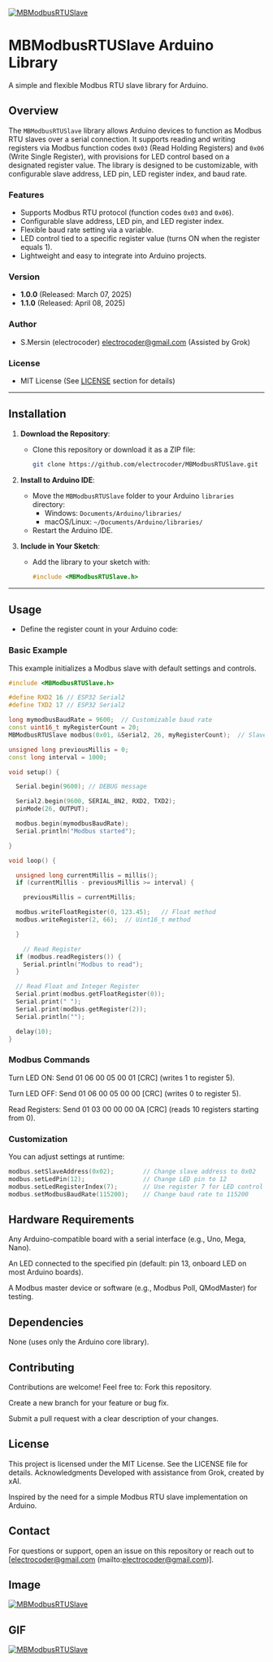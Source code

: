 [![MBModbusRTUSlave](/docs/images/logo.png)](#readme)

# MBModbusRTUSlave Arduino Library

A simple and flexible Modbus RTU slave library for Arduino.

## Overview

The `MBModbusRTUSlave` library allows Arduino devices to function as Modbus RTU slaves over a serial connection. It supports reading and writing registers via Modbus function codes `0x03` (Read Holding Registers) and `0x06` (Write Single Register), with provisions for LED control based on a designated register value. The library is designed to be customizable, with configurable slave address, LED pin, LED register index, and baud rate.

### Features
- Supports Modbus RTU protocol (function codes `0x03` and `0x06`).
- Configurable slave address, LED pin, and LED register index.
- Flexible baud rate setting via a variable.
- LED control tied to a specific register value (turns ON when the register equals 1).
- Lightweight and easy to integrate into Arduino projects.

### Version
- **1.0.0** (Released: March 07, 2025)
- **1.1.0** (Released: April 08, 2025)

### Author
- S.Mersin (electrocoder) <electrocoder@gmail.com> (Assisted by Grok)

### License
- MIT License (See [LICENSE](#license) section for details)

---

## Installation

1. **Download the Repository**:
   - Clone this repository or download it as a ZIP file:
     ```bash
     git clone https://github.com/electrocoder/MBModbusRTUSlave.git
     ```

2. **Install to Arduino IDE**:
   - Move the `MBModbusRTUSlave` folder to your Arduino `libraries` directory:
     - Windows: `Documents/Arduino/libraries/`
     - macOS/Linux: `~/Documents/Arduino/libraries/`
   - Restart the Arduino IDE.

3. **Include in Your Sketch**:
   - Add the library to your sketch with:
     ```cpp
     #include <MBModbusRTUSlave.h>
     ```

---

## Usage

- Define the register count in your Arduino code:

### Basic Example
This example initializes a Modbus slave with default settings and controls.

```cpp
#include <MBModbusRTUSlave.h>

#define RXD2 16 // ESP32 Serial2
#define TXD2 17 // ESP32 Serial2

long mymodbusBaudRate = 9600;  // Customizable baud rate
const uint16_t myRegisterCount = 20;
MBModbusRTUSlave modbus(0x01, &Serial2, 26, myRegisterCount);  // Slave address: 0x01, Serial port name: Serial2, RS485 Module Pin: 26, Register count: 10

unsigned long previousMillis = 0;
const long interval = 1000; 

void setup() {

  Serial.begin(9600); // DEBUG message

  Serial2.begin(9600, SERIAL_8N2, RXD2, TXD2);
  pinMode(26, OUTPUT);

  modbus.begin(mymodbusBaudRate);
  Serial.println("Modbus started");

}

void loop() {

  unsigned long currentMillis = millis();
  if (currentMillis - previousMillis >= interval) {

    previousMillis = currentMillis;

  modbus.writeFloatRegister(0, 123.45);   // Float method
  modbus.writeRegister(2, 66);  // Uint16_t method

  }

    // Read Register
  if (modbus.readRegisters()) {
    Serial.println("Modbus to read");
  }

  // Read Float and Integer Register
  Serial.print(modbus.getFloatRegister(0));
  Serial.print(" ");
  Serial.print(modbus.getRegister(2));
  Serial.println("");

  delay(10);
}

```

### Modbus Commands
Turn LED ON: Send 01 06 00 05 00 01 [CRC] (writes 1 to register 5).

Turn LED OFF: Send 01 06 00 05 00 00 [CRC] (writes 0 to register 5).

Read Registers: Send 01 03 00 00 00 0A [CRC] (reads 10 registers starting from 0).

### Customization
You can adjust settings at runtime:

```cpp
modbus.setSlaveAddress(0x02);        // Change slave address to 0x02
modbus.setLedPin(12);                // Change LED pin to 12
modbus.setLedRegisterIndex(7);       // Use register 7 for LED control
modbus.setModbusBaudRate(115200);    // Change baud rate to 115200
```

## Hardware Requirements
Any Arduino-compatible board with a serial interface (e.g., Uno, Mega, Nano).

An LED connected to the specified pin (default: pin 13, onboard LED on most Arduino boards).

A Modbus master device or software (e.g., Modbus Poll, QModMaster) for testing.

## Dependencies
None (uses only the Arduino core library).

## Contributing
Contributions are welcome! Feel free to:
Fork this repository.

Create a new branch for your feature or bug fix.

Submit a pull request with a clear description of your changes.

## License
This project is licensed under the MIT License. See the LICENSE file for details.
Acknowledgments
Developed with assistance from Grok, created by xAI.

Inspired by the need for a simple Modbus RTU slave implementation on Arduino.

## Contact
For questions or support, open an issue on this repository or reach out to [electrocoder@gmail.com (mailto:electrocoder@gmail.com)].

## Image
[![MBModbusRTUSlave](/docs/images/MBModbusRTUSlave.png)](#readme)

## GIF
[![MBModbusRTUSlave](/docs/images/MBModbusRTUSlave.gif)](#readme)
